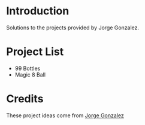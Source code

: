 # Introduction
Solutions to the projects provided by Jorge Gonzalez.

# Project List
- 99 Bottles
- Magic 8 Ball

# Credits
These project ideas come from [Jorge Gonzalez](https://github.com/jorgegonzalez/beginner-projects)
